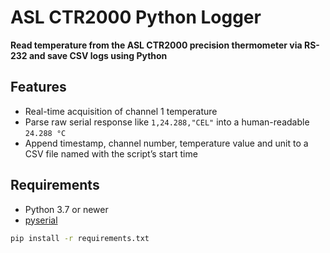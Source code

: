 # ASL CTR2000 Python Logger

**Read temperature from the ASL CTR2000 precision thermometer via RS-232 and save CSV logs using Python**

## Features

- Real-time acquisition of channel 1 temperature  
- Parse raw serial response like `1,24.288,"CEL"` into a human-readable `24.288 °C`  
- Append timestamp, channel number, temperature value and unit to a CSV file named with the script’s start time  

## Requirements

- Python 3.7 or newer  
- [pyserial](https://pypi.org/project/pyserial/)

```bash
pip install -r requirements.txt
